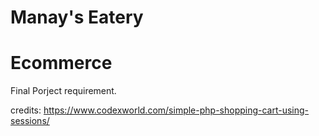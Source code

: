# Manay's Eatery
# Ecommerce
Final Porject requirement.

credits: https://www.codexworld.com/simple-php-shopping-cart-using-sessions/
